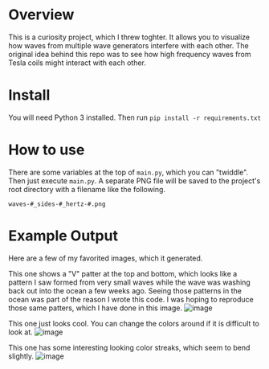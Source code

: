 # Overview

This is a curiosity project, which I threw toghter.  It allows you to visualize 
how waves from multiple wave generators interfere with each other.  The 
original idea behind this repo was to see how high frequency waves 
from Tesla coils might interact with each other. 

# Install

You will need Python 3 installed.  Then run `pip install -r requirements.txt`

# How to use

There are some variables at the top of `main.py`, which you can "twiddle". 
Then just execute `main.py`.  A separate PNG file will be saved to the 
project's root directory with a filename like the following.

`waves-#_sides-#_hertz-#.png`

# Example Output

Here are a few of my favorited images, which it generated.  

This one shows a "V" patter at the top and bottom, which looks like a pattern
I saw formed from very small waves while the wave was washing back out into
the ocean a few weeks ago. Seeing those patterns in the ocean was part of the
reason I wrote this code.  I was hoping to reproduce those same patters, which 
I have done in this image.
![image](https://user-images.githubusercontent.com/1175253/98911171-09439980-2479-11eb-9bfd-80cbddadb4fd.png)

This one just looks cool.  You can change the colors around if it is 
difficult to look at.
![image](https://user-images.githubusercontent.com/1175253/98911758-fb424880-2479-11eb-9eb8-a26e264be63c.png)

This one has some interesting looking color streaks, which seem to bend
slightly.
![image](https://user-images.githubusercontent.com/1175253/98912388-e4e8bc80-247a-11eb-8a09-44d856372559.png)



